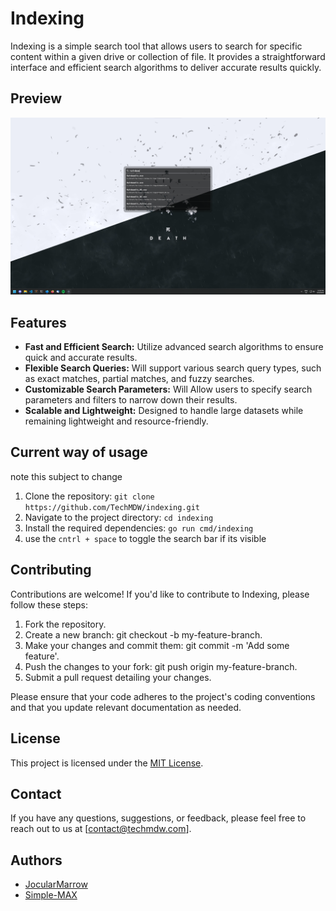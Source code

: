 # Indexing

Indexing is a simple search tool that allows users to search for specific content within a given drive or collection of file. It provides a straightforward interface and efficient search algorithms to deliver accurate results quickly.

## Preview

![preview](screenshots/preview.png)

## Features

- **Fast and Efficient Search:** Utilize advanced search algorithms to ensure quick and accurate results.
- **Flexible Search Queries:** Will support various search query types, such as exact matches, partial matches, and fuzzy searches.
- **Customizable Search Parameters:** Will Allow users to specify search parameters and filters to narrow down their results.
- **Scalable and Lightweight:** Designed to handle large datasets while remaining lightweight and resource-friendly.

## Current way of usage

note this subject to change

1. Clone the repository: `git clone https://github.com/TechMDW/indexing.git`
2. Navigate to the project directory: `cd indexing`
3. Install the required dependencies: `go run cmd/indexing`
4. use the `cntrl + space` to toggle the search bar if its visible

## Contributing

Contributions are welcome! If you'd like to contribute to Indexing, please follow these steps:

1. Fork the repository.
2. Create a new branch: git checkout -b my-feature-branch.
3. Make your changes and commit them: git commit -m 'Add some feature'.
4. Push the changes to your fork: git push origin my-feature-branch.
5. Submit a pull request detailing your changes.

Please ensure that your code adheres to the project's coding conventions and that you update relevant documentation as needed.

## License

This project is licensed under the [MIT License](LICENSE).

## Contact

If you have any questions, suggestions, or feedback, please feel free to reach out to us at [contact@techmdw.com].

## Authors

- [JocularMarrow](https://github.com/JocularMarrow)
- [Simple-MAX](https://github.com/Simple-MAX)

